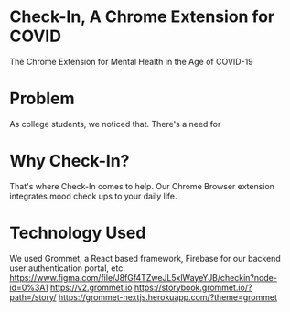 # Check-In, A Chrome Extension for COVID
The Chrome Extension for Mental Health in the Age of COVID-19

# Problem
As college students, we noticed that. There's a need for
 
# Why Check-In?
That's where Check-In comes to help. Our Chrome Browser extension integrates mood check ups to your daily life. 
 
 
 
# Technology Used
We used Grommet, a React based framework, Firebase for our backend user authentication portal, etc. 
https://www.figma.com/file/J8fGf4TZweJL5xlWayeYJB/checkin?node-id=0%3A1
https://v2.grommet.io
https://storybook.grommet.io/?path=/story/
https://grommet-nextjs.herokuapp.com/?theme=grommet


